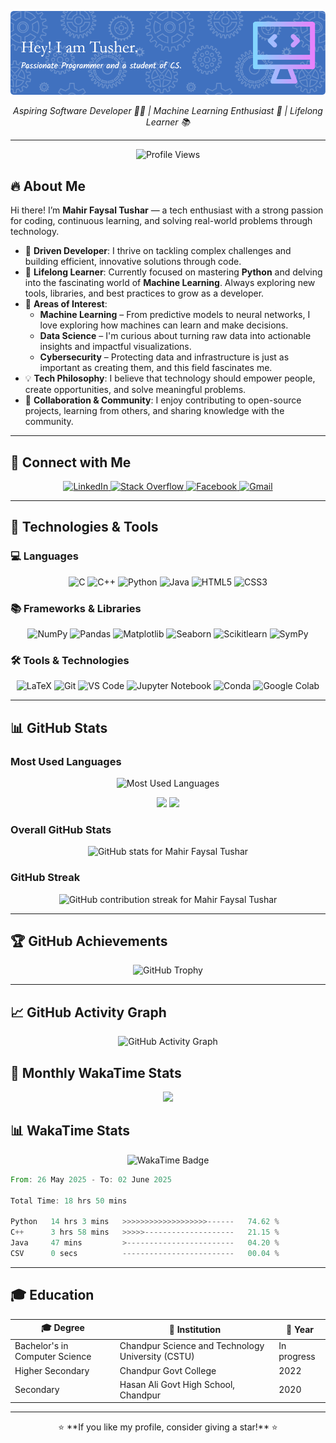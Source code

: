 ![Header](./github-header-image%20(2).png)

<p align="center">
  <em> Aspiring Software Developer 👨‍💻 | Machine Learning Enthusiast 🤖 | Lifelong Learner 📚 </em>
</p>

---
<p align="center">
  <img src="https://komarev.com/ghpvc/?username=m-f-tushar&label=Profile%20views&color=ff69b4&style=for-the-badge&rounded=true" alt="Profile Views" />
</p>

## 🔥 About Me

Hi there! I’m **Mahir Faysal Tushar** — a tech enthusiast with a strong passion for coding, continuous learning, and solving real-world problems through technology.

- 🎯 **Driven Developer**: I thrive on tackling complex challenges and building efficient, innovative solutions through code.  
- 🌱 **Lifelong Learner**: Currently focused on mastering **Python** and delving into the fascinating world of **Machine Learning**. Always exploring new tools, libraries, and best practices to grow as a developer.  
- 🎁 **Areas of Interest**:
  - **Machine Learning** – From predictive models to neural networks, I love exploring how machines can learn and make decisions.
  - **Data Science** – I'm curious about turning raw data into actionable insights and impactful visualizations.
  - **Cybersecurity** – Protecting data and infrastructure is just as important as creating them, and this field fascinates me.  
- 💡 **Tech Philosophy**: I believe that technology should empower people, create opportunities, and solve meaningful problems.  
- 🤝 **Collaboration & Community**: I enjoy contributing to open-source projects, learning from others, and sharing knowledge with the community.  

---
## 💬 Connect with Me

<p align="center">
  <a href="https://www.linkedin.com/in/mahir-faysal-tusher" target="_blank" rel="noopener noreferrer">
    <img src="https://img.icons8.com/color/48/000000/linkedin.png" alt="LinkedIn" width="50" height="50" />
  </a>
  <a href="https://stackoverflow.com/users/YOUR-ID" target="_blank" rel="noopener noreferrer">
    <img src="https://img.icons8.com/color/48/000000/stackoverflow.png" alt="Stack Overflow" width="50" height="50" />
  </a>
  <a href="https://www.facebook.com/mahir.faysal.tushar.2025/" target="_blank" rel="noopener noreferrer">
    <img src="https://img.icons8.com/color/48/000000/facebook.png" alt="Facebook" width="50" height="50" />
  </a>
  <a href="mailto:mahirfaysaltushar@gmail.com" target="_blank" rel="noopener noreferrer">
    <img src="https://img.icons8.com/color/48/000000/gmail--v1.png" alt="Gmail" width="50" height="50" />
  </a>
</p>


---

## 🧰 Technologies & Tools

### 💻 Languages
<p align="center">
 
  <img src="https://cdn.jsdelivr.net/gh/devicons/devicon@latest/icons/c/c-original.svg" alt="C" width="50" height="50" />
  <img src="https://cdn.jsdelivr.net/gh/devicons/devicon@latest/icons/cplusplus/cplusplus-original.svg" alt="C++" width="50" height="50" />
  <img src="https://cdn.jsdelivr.net/gh/devicons/devicon@latest/icons/python/python-original.svg" alt="Python" width="50" height="50" />
  <img src="https://cdn.jsdelivr.net/gh/devicons/devicon@latest/icons/java/java-original.svg" alt="Java" width="50" height="50" />
  <img src="https://cdn.jsdelivr.net/gh/devicons/devicon@latest/icons/html5/html5-original.svg" alt="HTML5" width="50" height="50" />
  <img src="https://cdn.jsdelivr.net/gh/devicons/devicon@latest/icons/css3/css3-original.svg" alt="CSS3" width="50" height="50" />
</p>

### 📚 Frameworks & Libraries
<p align="center">
  <!-- <img src="https://img.icons8.com/color/48/000000/tensorflow.png" alt="TensorFlow" width="50" height="50" /> -->
  <img src="https://cdn.jsdelivr.net/gh/devicons/devicon@latest/icons/numpy/numpy-original.svg" alt="NumPy" width="50" height="50" />
  <img src="https://cdn.jsdelivr.net/gh/devicons/devicon@latest/icons/pandas/pandas-original.svg" alt="Pandas" width="50" height="50" />
  <img src="https://cdn.jsdelivr.net/gh/devicons/devicon@latest/icons/matplotlib/matplotlib-original.svg" alt="Matplotlib" width="50" height="50"/>
  <img src="https://user-images.githubusercontent.com/315810/92159303-30d41100-edfb-11ea-8107-1c5352202571.png" alt="Seaborn" width="70" height="50" />
  <img src="https://cdn.jsdelivr.net/gh/devicons/devicon@latest/icons/scikitlearn/scikitlearn-original.svg" alt="Scikitlearn" width="50" height="50"/>    
  <img src="https://upload.wikimedia.org/wikipedia/commons/5/54/Sympy_logo.svg" alt="SymPy" width="50" height="50" />
          
</p>

### 🛠 Tools & Technologies
<p align="center">
  <img src="https://cdn.jsdelivr.net/gh/devicons/devicon@latest/icons/latex/latex-original.svg" alt="LaTeX" width="50" height="50" />
  <img src="https://cdn.jsdelivr.net/gh/devicons/devicon@latest/icons/git/git-original.svg" alt="Git" width="50" height="50" />
  <img src="https://cdn.jsdelivr.net/gh/devicons/devicon@latest/icons/vscode/vscode-original.svg" alt="VS Code" width="50" height="50" />
  <img src="https://cdn.jsdelivr.net/gh/devicons/devicon@latest/icons/jupyter/jupyter-original-wordmark.svg" alt="Jupyter Notebook" width="50" height="50" />
  <img src="https://cdn.jsdelivr.net/gh/devicons/devicon@latest/icons/anaconda/anaconda-original.svg" alt="Conda" width="50" height="50" />
  <img src="https://colab.research.google.com/img/colab_favicon_256px.png" alt="Google Colab" width="50" height="50" />
</p>

---

## 📊 GitHub Stats

### Most Used Languages
<p align="center">
  <img src="https://github-readme-stats.vercel.app/api/top-langs/?username=m-f-tushar&layout=compact&theme=radical&border_radius=15" alt="Most Used Languages" />
</p>
<p align="center">
  <img src="https://github-profile-summary-cards.vercel.app/api/cards/repos-per-language?username=m-f-tushar&theme=radical" />
  <img src="https://github-profile-summary-cards.vercel.app/api/cards/most-commit-language?username=m-f-tushar&theme=radical" />
</p>

### Overall GitHub Stats
<p align="center">
  <img src="https://github-readme-stats.vercel.app/api?username=m-f-tushar&show_icons=true&theme=radical&border_radius=15&count_private=true" alt="GitHub stats for Mahir Faysal Tushar" />
</p>

### GitHub Streak
<p align="center">
  <img src="https://github-readme-streak-stats.herokuapp.com/?user=m-f-tushar&theme=radical&border_radius=15" alt="GitHub contribution streak for Mahir Faysal Tushar" />
</p>

---

## 🏆 GitHub Achievements
<p align="center">
  <img src="https://github-profile-trophy.vercel.app/?username=m-f-tushar&theme=onedark&margin-w=20&border_radius=15" alt="GitHub Trophy" />
</p>

---

## 📈 GitHub Activity Graph
<p align="center">
  <img src="https://github-readme-activity-graph.vercel.app/graph?username=m-f-tushar&theme=github-dark&border_radius=15" alt="GitHub Activity Graph" />
</p>

## 📅 Monthly WakaTime Stats
<p align="center">
  <img src="https://wakatime.com/share/@Tusher/4b72bdb6-0ab2-4cad-a41d-683adddf117c.svg" width="600" style="max-height: 300px;" />
</p>

## 📊 WakaTime Stats
<p align="center">
  <img src="https://wakatime.com/badge/user/0eed1828-dd6d-4aab-9460-a40abcf1d786.svg" alt="WakaTime Badge" />
</p>

<!--START_SECTION:waka-->

```rust
From: 26 May 2025 - To: 02 June 2025

Total Time: 18 hrs 50 mins

Python   14 hrs 3 mins   >>>>>>>>>>>>>>>>>>>------   74.62 %
C++      3 hrs 58 mins   >>>>>--------------------   21.15 %
Java     47 mins         >------------------------   04.20 %
CSV      0 secs          -------------------------   00.04 %
```

<!--END_SECTION:waka-->

---

## 🎓 Education
| 🎓 Degree | 🏫 Institution | 📅 Year |
|-----------|---------------------------------|--------------|
| Bachelor's in Computer Science | Chandpur Science and Technology University (CSTU) | In progress |
| Higher Secondary | Chandpur Govt College | 2022 |
| Secondary | Hasan Ali Govt High School, Chandpur | 2020 |

---

<p align="center">
  ⭐ **If you like my profile, consider giving a star!** ⭐
</p>
